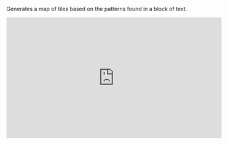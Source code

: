 Generates a map of tiles based on the patterns found in a block of text.

<iframe width="560" height="315" src="https://www.youtube.com/embed/IVvxzeTbqKo" frameborder="0" allow="accelerometer; autoplay; encrypted-media; gyroscope; picture-in-picture" allowfullscreen></iframe>
